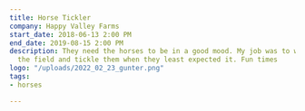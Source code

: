 ```yaml
---
title: Horse Tickler
company: Happy Valley Farms
start_date: 2018-06-13 2:00 PM
end_date: 2019-08-15 2:00 PM
description: They need the horses to be in a good mood. My job was to wander around
  the field and tickle them when they least expected it. Fun times
logo: "/uploads/2022_02_23_gunter.png"
tags:
- horses

---
```

